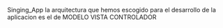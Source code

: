 Singing_App
la arquitectura que hemos escogido para el desarrollo de la aplicacion es el de MODELO VISTA CONTROLADOR
